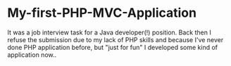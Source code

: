 # My-first-PHP-MVC-Application
It was a job interview task for a Java developer(!) position. Back then I refuse the submission due to my lack of PHP skills and because I've never done PHP application before, but "just for fun" I developed some kind of application now..
